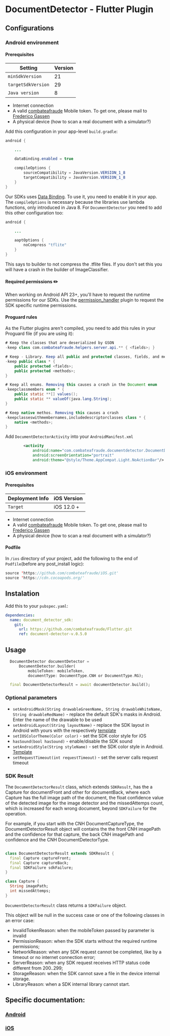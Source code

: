 # DocumentDetector - Flutter Plugin

## Configurations

### Android environment

#### Prerequisites

| Setting            | Version |
|--------------------|---------|
| `minSdkVersion`    | 21      |
| `targetSdkVersion` | 29      |
| `Java version`     | 8       |

* Internet connection
* A valid [combateafraude](https://combateafraude.com) Mobile token. To get one, please mail to [Frederico Gassen](mailto:frederico.gassen@combateafraude.com)
* A physical device (how to scan a real document with a simulator?)

Add this configuration in your app-level `build.gradle`:

``` java
android {

    ...

    dataBinding.enabled = true

    compileOptions {
        sourceCompatibility = JavaVersion.VERSION_1_8
        targetCompatibility = JavaVersion.VERSION_1_8
    }
}
```

Our SDKs uses [Data Binding](https://developer.android.com/topic/libraries/data-binding). To use it, you need to enable it in your app.
The `compileOptions` is necessary because the libraries use lambda functions, only introduced in Java 8.
For `DocumentDetector` you need to add this other configuration too:

``` java
android {

    ...

    aaptOptions {
        noCompress "tflite"
    }
}
```
This says to builder to not compress the .tflite files. If you don't set this you will have a crash in the builder of ImageClassifier.

#### Required permissions ✏️ 

When working on Android API 23+, you'll have to request the runtime permissions for our SDKs. Use the [permission_handler](https://pub.dev/packages/permission_handler) plugin to request the SDK specific runtime permissions.

#### Proguard rules

As the Flutter plugins aren't compiled, you need to add this rules in your Proguard file (if you are using it):

```java
# Keep the classes that are deserialized by GSON
-keep class com.combateafraude.helpers.server.api.** { <fields>; }

# Keep - Library. Keep all public and protected classes, fields, and methods.
-keep public class * {
    public protected <fields>;
    public protected <methods>;
}

# Keep all enums. Removing this causes a crash in the Document enum
-keepclassmembers enum * {
    public static **[] values();
    public static ** valueOf(java.lang.String);
}

# Keep native methos. Removing this causes a crash
-keepclasseswithmembernames,includedescriptorclasses class * {
    native <methods>;
}
```

Add `DocumentDetectorActivity` into your `AndroidManifest.xml`

```xml
        <activity
            android:name="com.combateafraude.documentdetector.DocumentDetectorActivity"
            android:screenOrientation="portrait"
            android:theme="@style/Theme.AppCompat.Light.NoActionBar"/>

```

### iOS environment

#### Prerequisites

| Deployment Info |  iOS Version |
|-----------------|--------------|
| `Target`        | iOS 12.0 +   |

* Internet connection
* A valid [combateafraude](https://combateafraude.com) Mobile token. To get one, please mail to [Frederico Gassen](mailto:frederico.gassen@combateafraude.com)
* A physical device (how to scan a real document with a simulator?)

#### Podfile

In `/ios` directory of your project, add the following to the end of `Podfile`(before any post_install logic):

```swift
source 'https://github.com/combateafraude/iOS.git'
source 'https://cdn.cocoapods.org/'
```

## Instalation
Add this to your `pubspec.yaml`:

```yml
dependencies:  
  name: document_detector_sdk:
    git:
      url: https://github.com/combateafraude/Flutter.git
      ref: document-detector-v.0.5.0
```

## Usage

```dart
  DocumentDetector documentDetector =
      DocumentDetector.builder(
          mobileToken: mobileToken,
          documentType: DocumentType.CNH or DocumentType.RG);

  final DocumentDetectorResult = await documentDetector.build();

```

### Optional parameters

* `setAndroidMask(String drawableGreenName, String drawableWhiteName, String drawableRedName)` - replace the default SDK's masks in Android. Enter the name of the drawable to be used
* `setAndroidLayout(String layoutName)` - replace the SDK layout in Android with yours with the respectively [template](https://gist.github.com/kikogassen/62068b6e5bc7988d28594d833b125519)
* `setIOSColorTheme(Color color)` - set the SDK color style for iOS
* `hasSound(bool hasSound)` - enable/disable the SDK sound
* `setAndroidStyle(String styleName)` -  set the SDK color style in Android. [Template](https://github.com/combateafraude/Mobile/wiki/Common#styles)
* `setRequestTimeout(int requestTimeout)` - set the server calls request timeout

### SDK Result
The `DocumentDetectorResult` class, which extends `SDKResult`, has the a Capture for documentFront and other for documentBack, where each Capture has the full image path of the document, the float confidence value of the detected image for the image detector and the missedAttemps count, which is increased for each wrong document, beyond `SDKFailure` for the operation.

For example, if you start with the CNH DocumentCaptureType, the DocumentDetectorResult object will contains the the front CNH imagePath and the confidence for that capture, the back CNH imagePath and confidence and the CNH DocumentDetectorType.

```dart

class DocumentDetectorResult extends SDKResult {
  final Capture captureFront;
  final Capture captureBack;
  final SDKFailure sdkFailure;
}
```

```dart
class Capture {
  String imagePath;
  int missedAttemps;
}
```

`DocumentDetectorResult` class returns a `SDKFailure` object.

This object will be null in the success case or one of the following classes in an error case:

* InvalidTokenReason: when the mobileToken passed by parameter is invalid
* PermissionReason: when the SDK starts without the required runtime permissions;
* NetworkReason: when any SDK request cannot be completed, like by a timeout or no internet connection error;
* ServerReason: when any SDK request receives HTTP status code different from 200..299;
* StorageReason: when the SDK cannot save a file in the device internal storage.
* LibraryReason: when a SDK internal library cannot start.

## Specific documentation:

### [Android](https://github.com/combateafraude/Android/wiki)
### [iOS](https://github.com/combateafraude/iOS/wiki)
